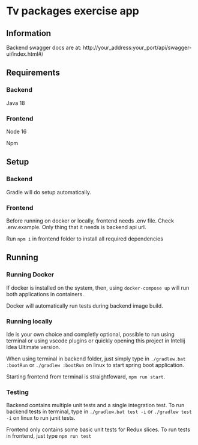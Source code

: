 # Tv packages exercise app

## Information

Backend swagger docs are at: http://your_address:your_port/api/swagger-ui/index.html#/

## Requirements

### Backend

Java 18

### Frontend

Node 16

Npm

## Setup

### Backend

Gradle will do setup automatically.

### Frontend

Before running on docker or locally, frontend needs .env file.
Check .env.example. Only thing that it needs is backend api url.

Run
`npm i`
in frontend folder to install all required dependencies

## Running

### Running Docker

If docker is installed on the system, then, using
`docker-compose up` will run both applications in containers.

Docker will automatically run tests during backend image build.

### Running locally

Ide is your own choice and completly optional, possible to run using terminal or
using vscode plugins or quickly opening this project in Intellij Idea Ultimate version.

When using terminal in backend folder, just simply type in `./gradlew.bat :bootRun`
or `./gradlew :bootRun` on linux to start spring boot application.

Starting frontend from terminal is straightfoward, `npm run start`.

### Testing

Backend contains multiple unit tests and a single integration test.
To run backend tests in terminal, type in `./gradlew.bat test -i`
or `./gradlew test -i` on linux to run junit tests.

Frontend only contains some basic unit tests for Redux slices.
To run tests in frontend, just type `npm run test`
